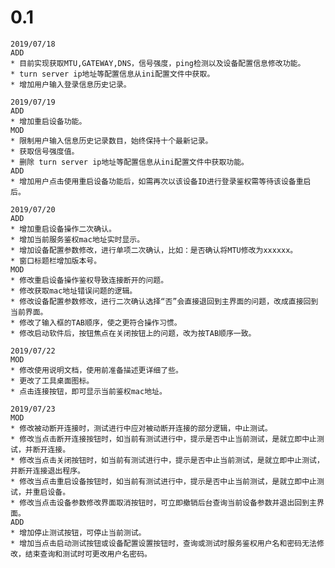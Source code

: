 # 0.1
	2019/07/18
	ADD
	* 目前实现获取MTU,GATEWAY,DNS，信号强度，ping检测以及设备配置信息修改功能。
	* turn server ip地址等配置信息从ini配置文件中获取。
	* 增加用户输入登录信息历史记录。
	
	2019/07/19
	ADD
	* 增加重启设备功能。
	MOD
	* 限制用户输入信息历史记录数目，始终保持十个最新记录。
	* 获取信号强度值。
	* 删除 turn server ip地址等配置信息从ini配置文件中获取功能。
	ADD
	* 增加用户点击使用重启设备功能后，如需再次以该设备ID进行登录鉴权需等待该设备重启后。

	2019/07/20
	ADD
	* 增加重启设备操作二次确认。
	* 增加当前服务鉴权mac地址实时显示。
	* 增加设备配置参数修改，进行单项二次确认，比如：是否确认将MTU修改为xxxxxx。
	* 窗口标题栏增加版本号。
	MOD
	* 修改重启设备操作鉴权导致连接断开的问题。
	* 修改获取mac地址错误问题的逻辑。
	* 修改设备配置参数修改，进行二次确认选择“否”会直接退回到主界面的问题，改成直接回到当前界面。
	* 修改了输入框的TAB顺序，使之更符合操作习惯。
	* 修改启动软件后，按钮焦点在关闭按钮上的问题，改为按TAB顺序一致。
	
	2019/07/22
	MOD
	* 修改使用说明文档，使用前准备描述更详细了些。
	* 更改了工具桌面图标。
	* 点击连接按钮，即可显示当前鉴权mac地址。
	
	2019/07/23
	MOD
	* 修改被动断开连接时，测试进行中应对被动断开连接的部分逻辑，中止测试。
	* 修改当点击断开连接按钮时，如当前有测试进行中，提示是否中止当前测试，是就立即中止测试，并断开连接。
	* 修改当点击关闭按钮时，如当前有测试进行中，提示是否中止当前测试，是就立即中止测试，并断开连接退出程序。
	* 修改当点击重启设备按钮时，如当前有测试进行中，提示是否中止当前测试，是就立即中止测试，并重启设备。
	* 修改当点击设备参数修改界面取消按钮时，可立即撤销后台查询当前设备参数并退出回到主界面。
	ADD
	* 增加停止测试按钮，可停止当前测试。
	* 增加当点击启动测试按钮或设备配置设置按钮时，查询或测试时服务鉴权用户名和密码无法修改，结束查询和测试时可更改用户名密码。
	
	
	
	